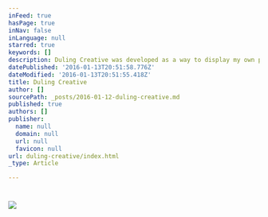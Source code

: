 ```yaml
---
inFeed: true
hasPage: true
inNav: false
inLanguage: null
starred: true
keywords: []
description: Duling Creative was developed as a way to display my own personal work from the past as well as giving a glimpse into the future of where my art is going.
datePublished: '2016-01-13T20:51:58.776Z'
dateModified: '2016-01-13T20:51:55.418Z'
title: Duling Creative
author: []
sourcePath: _posts/2016-01-12-duling-creative.md
published: true
authors: []
publisher:
  name: null
  domain: null
  url: null
  favicon: null
url: duling-creative/index.html
_type: Article

---
```

# ![](https://the-grid-user-content.s3-us-west-2.amazonaws.com/32cb7140-516f-4a92-8591-57c49037b1c3.png)